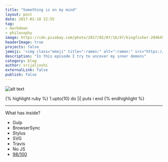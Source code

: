```yaml
---
title: "Something is on my mind"
layout: post
date: 2017-02-18 22:55
tag:
- markdown
- philosophy
image: https://cdn.pixabay.com/photo/2017/02/07/16/47/kingfisher-2046453_960_720.jpg
headerImage: true
projects: false
jemoji: '<img class="emoji" title=":ramen:" alt=":ramen:" src="https://assets.github.com/images/icons/emoji/unicode/1f35c.png" height="20" width="20" align="absmiddle">'
description: "In this episode I try to uncover my inner demons"
category: blog
author: srijaljoshi
externalLink: false
publish: false
---
```

![alt text][1]

{% highlight ruby %}
1.upto(10) do |i|
  puts i
end
{% endhighlight %}

---

What has inside?

- Gulp
- BrowserSync
- Stylus
- SVG
- Travis
- No JS
- [98/100](https://developers.google.com/speed/pagespeed/insights/?url=http%3A%2F%2Fsergiokopplin.github.io%2Findigo%2F)


[1]: http://i.imgur.com/fnHJnII.jpg
